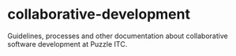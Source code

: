 # collaborative-development
Guidelines, processes and other documentation about collaborative software development at Puzzle ITC.
